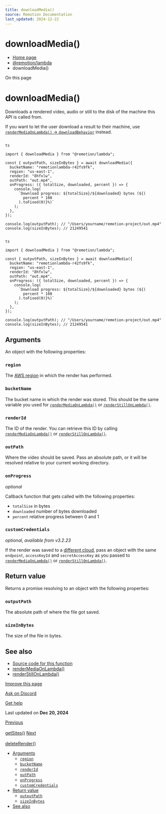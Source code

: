 ```yaml
---
title: downloadMedia()
source: Remotion Documentation
last_updated: 2024-12-22
---
```


# downloadMedia()

- [Home page](/)
- [@remotion/lambda](/docs/lambda/api)
- downloadMedia()

On this page

# downloadMedia()

Downloads a rendered video, audio or still to the disk of the machine this API is called from.

If you want to let the user download a result to their machine, use [`renderMediaOnLambda()` -\> `downloadBehavior`](/docs/lambda/rendermediaonlambda#downloadbehavior) instead.

```

ts

import { downloadMedia } from "@remotion/lambda";

const { outputPath, sizeInBytes } = await downloadMedia({
  bucketName: "remotionlambda-r42fs9fk",
  region: "us-east-1",
  renderId: "8hfxlw",
  outPath: "out.mp4",
  onProgress: ({ totalSize, downloaded, percent }) => {
    console.log(
      `Download progress: ${totalSize}/${downloaded} bytes (${(
        percent * 100
      ).toFixed(0)}%)`
    );
  },
});

console.log(outputPath); // "/Users/yourname/remotion-project/out.mp4"
console.log(sizeInBytes); // 21249541
```

```

ts

import { downloadMedia } from "@remotion/lambda";

const { outputPath, sizeInBytes } = await downloadMedia({
  bucketName: "remotionlambda-r42fs9fk",
  region: "us-east-1",
  renderId: "8hfxlw",
  outPath: "out.mp4",
  onProgress: ({ totalSize, downloaded, percent }) => {
    console.log(
      `Download progress: ${totalSize}/${downloaded} bytes (${(
        percent * 100
      ).toFixed(0)}%)`
    );
  },
});

console.log(outputPath); // "/Users/yourname/remotion-project/out.mp4"
console.log(sizeInBytes); // 21249541
```

## Arguments [​](\#arguments "Direct link to Arguments")

An object with the following properties:

### `region` [​](\#region "Direct link to region")

The [AWS region](/docs/lambda/region-selection) in which the render has performed.

### `bucketName` [​](\#bucketname "Direct link to bucketname")

The bucket name in which the render was stored. This should be the same variable you used for [`renderMediaOnLambda()`](/docs/lambda/rendermediaonlambda) or [`renderStillOnLambda()`](/docs/lambda/renderstillonlambda).

### `renderId` [​](\#renderid "Direct link to renderid")

The ID of the render. You can retrieve this ID by calling [`renderMediaOnLambda()`](/docs/lambda/rendermediaonlambda) or [`renderStillOnLambda()`](/docs/lambda/renderstillonlambda).

### `outPath` [​](\#outpath "Direct link to outpath")

Where the video should be saved. Pass an absolute path, or it will be resolved relative to your current working directory.

### `onProgress` [​](\#onprogress "Direct link to onprogress")

_optional_

Callback function that gets called with the following properties:

- `totalSize` in bytes
- `downloaded` number of bytes downloaded
- `percent` relative progress between 0 and 1

### `customCredentials` [​](\#customcredentials "Direct link to customcredentials")

_optional, available from v3.2.23_

If the render was saved to a [different cloud](/docs/lambda/custom-destination#saving-to-another-cloud), pass an object with the same `endpoint`, `accessKeyId` and `secretAccessKey` as you passed to [`renderMediaOnLambda()`](/docs/lambda/rendermediaonlambda#outname) or [`renderStillOnLambda()`](/docs/lambda/renderstillonlambda#outname).

## Return value [​](\#return-value "Direct link to Return value")

Returns a promise resolving to an object with the following properties:

### `outputPath` [​](\#outputpath "Direct link to outputpath")

The absolute path of where the file got saved.

### `sizeInBytes` [​](\#sizeinbytes "Direct link to sizeinbytes")

The size of the file in bytes.

## See also [​](\#see-also "Direct link to See also")

- [Source code for this function](https://github.com/remotion-dev/remotion/blob/main/packages/lambda/src/api/download-media.ts)
- [renderMediaOnLambda()](/docs/lambda/rendermediaonlambda)
- [renderStillOnLambda()](/docs/lambda/renderstillonlambda)

[Improve this page](https://github.com/remotion-dev/remotion/edit/main/packages/docs/docs/lambda/downloadmedia.mdx)

[Ask on Discord](https://remotion.dev/discord)

[Get help](/docs/get-help)

Last updated on **Dec 20, 2024**

[Previous\
\
getSites()](/docs/lambda/getsites) [Next\
\
deleteRender()](/docs/lambda/deleterender)

- [Arguments](#arguments)
  - [`region`](#region)
  - [`bucketName`](#bucketname)
  - [`renderId`](#renderid)
  - [`outPath`](#outpath)
  - [`onProgress`](#onprogress)
  - [`customCredentials`](#customcredentials)
- [Return value](#return-value)
  - [`outputPath`](#outputpath)
  - [`sizeInBytes`](#sizeinbytes)
- [See also](#see-also)
